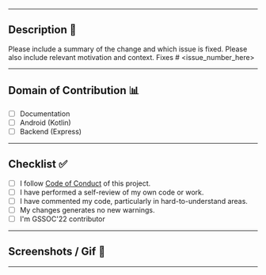 <hr>

## Description 📜

Please include a summary of the change and which issue is fixed. Please also include relevant motivation and context. 
Fixes # <issue_number_here> 

<hr>

## Domain of Contribution 📊

<!----Please delete the hashtag from your domain----->

- [ ] Documentation
- [ ] Android (Kotlin)
- [ ] Backend (Express)

<hr>

## Checklist ✅

<!----Please delete options that are not relevant.And in order to tick the check box just but x inside them for example [x] like this----->

- [ ] I follow [Code of Conduct](https://github.com/vigneshshettyin/Meetly/blob/main/.github/CODE_OF_CONDUCT.md) of this project.
- [ ] I have performed a self-review of my own code or work.
- [ ] I have commented my code, particularly in hard-to-understand areas.
- [ ] My changes generates no new warnings.
- [ ] I'm GSSOC'22 contributor

<hr>

<!----Please delete options that are not relevant.And in order to tick the check box just but x inside them for example [x] like this----->

## Screenshots / Gif 📸

<hr>

